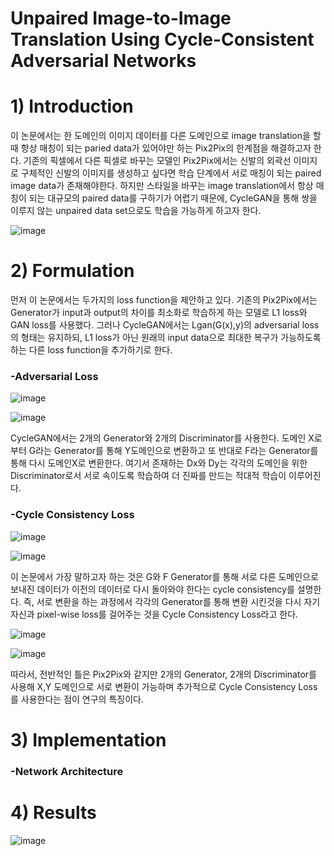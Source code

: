 # Unpaired Image-to-Image Translation Using Cycle-Consistent Adversarial Networks 

# 1) Introduction  
  이 논문에서는 한 도메인의 이미지 데이터를 다른 도메인으로 image translation을 할때 항상 매칭이 되는 paried data가 있어야만 하는 
  Pix2Pix의 한계점을 해결하고자 한다. 기존의 픽셀에서 다른 픽셀로 바꾸는 모델인 Pix2Pix에서는 신발의 외곽선 이미지로 구체적인 신발의 
  이미지를 생성하고 싶다면 학습 단계에서 서로 매칭이 되는 paired image data가 존재해야한다. 하지만 스타일을 바꾸는 image translation에서 
  항상 매칭이 되는 대규모의 paired data를 구하기가 어렵기 때문에, CycleGAN을 통해 쌍을 이루지 않는 unpaired data set으로도 학습을 가능하게 하고자 한다. 

![image](https://user-images.githubusercontent.com/62173633/100192575-94229a80-2f35-11eb-9c6e-ac0fa01a55a5.png)

# 2) Formulation 
  먼저 이 논문에서는 두가지의 loss function을 제안하고 있다. 기존의 Pix2Pix에서는 Generator가 input과 output의 차이를 최소화로 학습하게 하는 모델로 
  L1 loss와 GAN loss를 사용했다. 그러나 CycleGAN에서는 Lgan(G(x),y)의 adversarial loss의 형태는 유지하되, L1 loss가 아닌 원래의 input data으로 
  최대한 복구가 가능하도록 하는 다른 loss function을 추가하기로 한다. 

### -Adversarial Loss 
![image](https://user-images.githubusercontent.com/62173633/100192458-5887d080-2f35-11eb-9fd0-53e6b74a4243.png)

![image](https://user-images.githubusercontent.com/62173633/100561577-a1a49f80-32fc-11eb-9192-5b845a09bc50.png)

   CycleGAN에서는 2개의 Generator와 2개의 Discriminator를 사용한다. 도메인 X로부터 G라는 Generator를 통해 Y도메인으로 변환하고 또 반대로 
   F라는 Generator를 통해 다시 도메인X로 변환한다. 여기서 존재하는 Dx와 Dy는 각각의 도메인을 위한 Discriminator로서 서로 속이도록 학습하여 
   더 진짜를 만드는 적대적 학습이 이루어진다. 
   
 
    
### -Cycle Consistency Loss 

![image](https://user-images.githubusercontent.com/62173633/100191490-8cfa8d00-2f33-11eb-8be6-fd1fef1210e5.png)

![image](https://user-images.githubusercontent.com/62173633/100561588-a8331700-32fc-11eb-801a-19f8dde6e3ff.png)

   이 논문에서 가장 말하고자 하는 것은 G와 F Generator를 통해 서로 다른 도메인으로 보내진 데이터가 이전의 데이터로 다시 돌아와야 한다는
   cycle consistency를 설명한다. 즉, 서로 변환을 하는 과정에서 각각의 Generator를 통해 변환 시킨것을 다시 자기 자신과 pixel-wise loss를 
   걸어주는 것을 Cycle Consistency Loss라고 한다. 


![image](https://user-images.githubusercontent.com/62173633/100561741-06f89080-32fd-11eb-8527-d741cb53c6a4.png)

![image](https://user-images.githubusercontent.com/62173633/100561747-0b24ae00-32fd-11eb-9d94-1d2554956940.png)

   따라서, 전반적인 틀은 Pix2Pix와 같지만 2개의 Generator, 2개의 Discriminator를 사용해 X,Y 도메인으로 서로 변환이 가능하며 추가적으로 
   Cycle Consistency Loss를 사용한다는 점이 연구의 특징이다. 

# 3) Implementation 
### -Network Architecture 

# 4) Results 

![image](https://user-images.githubusercontent.com/62173633/100192472-60e00b80-2f35-11eb-9c3e-91edddd9b284.png)


